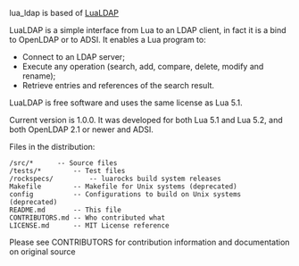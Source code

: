 lua_ldap is based of [LuaLDAP](https://github.com/bdellegrazie/lualdap/)

LuaLDAP is a simple interface from Lua to an LDAP client, in fact it is a bind to
OpenLDAP or to ADSI. It enables a Lua program to:

* Connect to an LDAP server;
* Execute any operation (search, add, compare, delete, modify and rename);
* Retrieve entries and references of the search result.

LuaLDAP is free software and uses the same license as Lua 5.1.

Current version is 1.0.0. It was developed for both Lua 5.1 and Lua 5.2,
and both OpenLDAP 2.1 or newer and ADSI.

Files in the distribution:

```
/src/*      -- Source files
/tests/*        -- Test files
/rockspecs/         -- luarocks build system releases
Makefile        -- Makefile for Unix systems (deprecated)
config          -- Configurations to build on Unix systems (deprecated)
README.md       -- This file
CONTRIBUTORS.md -- Who contributed what
LICENSE.md      -- MIT License reference
```

Please see CONTRIBUTORS for contribution information and documentation on original source
